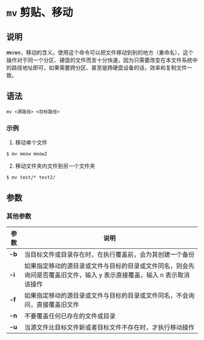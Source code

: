 # `mv` 剪贴、移动

## 说明

**m**o**v**e，移动的含义。使用这个命令可以把文件移动到别的地方（重命名），这个操作对于同一个分区、硬盘的文件而言十分快速，因为只需要改变在本文件系统中的路径地址即可，如果需要跨分区、甚至是跨硬盘设备的话，效率和复制文件一致。

## 语法

```shell
mv <源路径> <目标路径>
```

### 示例

1. 移动单个文件

```shell
$ mv meow meow2
```

2. 移动文件夹内文件到另一个文件夹

```shell
$ mv test/* test2/
```

## 参数

### 其他参数

| 参数 | 说明 |
| ---- | ---- |
| **-b** | 当目标文件或目录存在时，在执行覆盖前，会为其创建一个备份 |
| **-i** | 如果指定移动的源目录或文件与目标的目录或文件同名，则会先询问是否覆盖旧文件，输入 y 表示直接覆盖，输入 n 表示取消该操作 |
| **-f** | 如果指定移动的源目录或文件与目标的目录或文件同名，不会询问，直接覆盖旧文件 |
| **-n** | 不要覆盖任何已存在的文件或目录 |
| **-u** | 当源文件比目标文件新或者目标文件不存在时，才执行移动操作 |